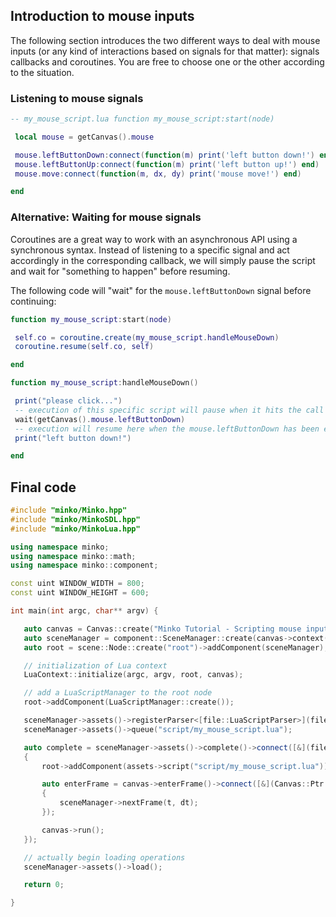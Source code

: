 Introduction to mouse inputs
----------------------------

The following section introduces the two different ways to deal with mouse inputs (or any kind of interactions based on signals for that matter): signals callbacks and coroutines. You are free to choose one or the other according to the situation.

### Listening to mouse signals

```lua
-- my_mouse_script.lua function my_mouse_script:start(node)

 local mouse = getCanvas().mouse

 mouse.leftButtonDown:connect(function(m) print('left button down!') end)
 mouse.leftButtonUp:connect(function(m) print('left button up!') end)
 mouse.move:connect(function(m, dx, dy) print('mouse move!') end)

end 
```


### Alternative: Waiting for mouse signals

Coroutines are a great way to work with an asynchronous API using a synchronous syntax. Instead of listening to a specific signal and act accordingly in the corresponding callback, we will simply pause the script and wait for "something to happen" before resuming.

The following code will "wait" for the `mouse.leftButtonDown` signal before continuing:

```lua
function my_mouse_script:start(node)

 self.co = coroutine.create(my_mouse_script.handleMouseDown)
 coroutine.resume(self.co, self)

end

function my_mouse_script:handleMouseDown()

 print("please click...")
 -- execution of this specific script will pause when it hits the call to wait()
 wait(getCanvas().mouse.leftButtonDown)
 -- execution will resume here when the mouse.leftButtonDown has been executed
 print("left button down!")

end 
```


Final code
----------

```cpp
#include "minko/Minko.hpp" 
#include "minko/MinkoSDL.hpp" 
#include "minko/MinkoLua.hpp"
using namespace minko; 
using namespace minko::math; 
using namespace minko::component;
const uint WINDOW_WIDTH = 800; 
const uint WINDOW_HEIGHT = 600;

int main(int argc, char** argv) {

   auto canvas = Canvas::create("Minko Tutorial - Scripting mouse inputs", WINDOW_WIDTH, WINDOW_HEIGHT);
   auto sceneManager = component::SceneManager::create(canvas->context());
   auto root = scene::Node::create("root")->addComponent(sceneManager);

   // initialization of Lua context
   LuaContext::initialize(argc, argv, root, canvas);

   // add a LuaScriptManager to the root node
   root->addComponent(LuaScriptManager::create());

   sceneManager->assets()->registerParser<[file::LuaScriptParser>](file::LuaScriptParser>)("lua");
   sceneManager->assets()->queue("script/my_mouse_script.lua");

   auto complete = sceneManager->assets()->complete()->connect([&](file::AssetLibrary::Ptr assets)
   {
       root->addComponent(assets->script("script/my_mouse_script.lua"));

       auto enterFrame = canvas->enterFrame()->connect([&](Canvas::Ptr c, float t, float dt)
       {
           sceneManager->nextFrame(t, dt);
       });

       canvas->run();
   });

   // actually begin loading operations
   sceneManager->assets()->load();

   return 0;

} 
```


